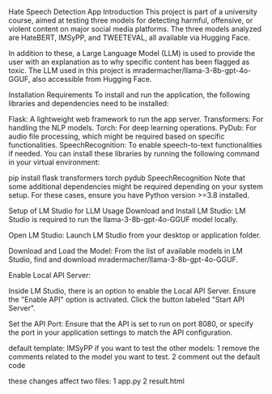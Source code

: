 Hate Speech Detection App
Introduction
This project is part of a university course, aimed at testing three models for detecting harmful, offensive, or violent content on major social media platforms. The three models analyzed are HateBERT, IMSyPP, and TWEETEVAL, all available via Hugging Face.

In addition to these, a Large Language Model (LLM) is used to provide the user with an explanation as to why specific content has been flagged as toxic. The LLM used in this project is mradermacher/llama-3-8b-gpt-4o-GGUF, also accessible from Hugging Face.

Installation Requirements
To install and run the application, the following libraries and dependencies need to be installed:

Flask: A lightweight web framework to run the app server.
Transformers: For handling the NLP models.
Torch: For deep learning operations.
PyDub: For audio file processing, which might be required based on specific functionalities.
SpeechRecognition: To enable speech-to-text functionalities if needed.
You can install these libraries by running the following command in your virtual environment:

pip install flask transformers torch pydub SpeechRecognition
Note that some additional dependencies might be required depending on your system setup. For these cases, ensure you have Python version >=3.8 installed.


Setup of LM Studio for LLM Usage
Download and Install LM Studio: LM Studio is required to run the llama-3-8b-gpt-4o-GGUF model locally.

Open LM Studio: Launch LM Studio from your desktop or application folder.

Download and Load the Model: From the list of available models in LM Studio, find and download mradermacher/llama-3-8b-gpt-4o-GGUF.

Enable Local API Server:

Inside LM Studio, there is an option to enable the Local API Server.
Ensure the "Enable API" option is activated.
Click the button labeled "Start API Server".

Set the API Port:
Ensure that the API is set to run on port 8080, or specify the port in your application settings to match the API configuration.



default template: IMSyPP
if you want to test the other models:
1 remove the comments related to the model you want to test.
2 comment out the default code

these changes affect two files:
1 app.py
2 result.html
